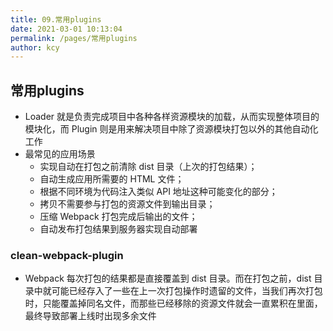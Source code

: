 ```yaml
---
title: 09.常用plugins
date: 2021-03-01 10:13:04
permalink: /pages/常用plugins
author: kcy
---
```

## 常用plugins
* Loader 就是负责完成项目中各种各样资源模块的加载，从而实现整体项目的模块化，而 Plugin 则是用来解决项目中除了资源模块打包以外的其他自动化工作
* 最常见的应用场景
    + 实现自动在打包之前清除 dist 目录（上次的打包结果）；
    + 自动生成应用所需要的 HTML 文件；
    + 根据不同环境为代码注入类似 API 地址这种可能变化的部分；
    + 拷贝不需要参与打包的资源文件到输出目录；
    + 压缩 Webpack 打包完成后输出的文件；
    + 自动发布打包结果到服务器实现自动部署

### clean-webpack-plugin
* Webpack 每次打包的结果都是直接覆盖到 dist 目录。而在打包之前，dist 目录中就可能已经存入了一些在上一次打包操作时遗留的文件，当我们再次打包时，只能覆盖掉同名文件，而那些已经移除的资源文件就会一直累积在里面，最终导致部署上线时出现多余文件
